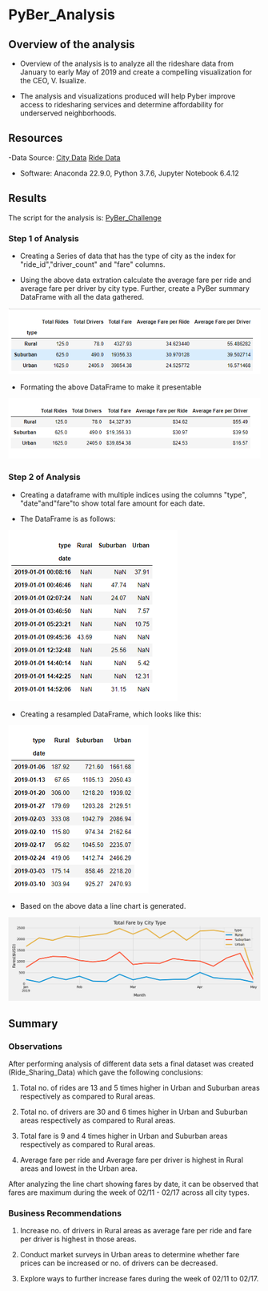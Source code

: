 # PyBer_Analysis

## Overview of the analysis

- Overview of the analysis is to analyze all the rideshare data from January to early May of 2019 and create a compelling visualization for the CEO, V. Isualize.

- The analysis and visualizations produced will help Pyber improve access to ridesharing services and determine affordability for underserved neighborhoods.

## Resources

-Data Source:
[City Data](https://github.com/manasidek/PyBer_Analysis/blob/main/Resources/city_data.csv)  [Ride Data](https://github.com/manasidek/PyBer_Analysis/blob/main/Resources/ride_data.csv)

- Software: Anaconda 22.9.0, Python 3.7.6, Jupyter Notebook 6.4.12

## Results

The script for the analysis is: [PyBer_Challenge](https://github.com/manasidek/PyBer_Analysis/blob/main/PyBer_Challenge.ipynb)

### Step 1 of Analysis

- Creating a Series of data that has the type of city as the index for "ride_id","driver_count" and "fare" columns.

- Using the above data extration calculate the average fare per ride and average fare per driver by city type. Further, create a PyBer summary DataFrame with all the data gathered.

![PyBer_join](https://github.com/manasidek/PyBer_Analysis/blob/main/images/PyBer_join.png)

- Formating the above DataFrame to make it presentable

![Ride_Sharing_Data](https://github.com/manasidek/PyBer_Analysis/blob/main/images/PyBer_total.png)


### Step 2 of Analysis

- Creating a dataframe with multiple indices using the columns "type", "date"and"fare"to show total fare amount for each date. 

- The DataFrame is as follows:

![Multi_Indices](https://github.com/manasidek/PyBer_Analysis/blob/main/images/Multi_indices.png)

- Creating a resampled DataFrame, which looks like this:

![Resampled_Data](https://github.com/manasidek/PyBer_Analysis/blob/main/images/Resampled_data.png)

- Based on the above data a line chart is generated. 

![PyBer_fare_summary](https://github.com/manasidek/PyBer_Analysis/blob/main/images/PyBer_fare_summary.png)

## Summary

### Observations

After performing analysis of different data sets a final dataset was created (Ride_Sharing_Data) which gave the following conclusions:

1. Total no. of rides are 13 and 5 times higher in Urban and Suburban areas respectively as compared to Rural areas.

2. Total no. of drivers are 30 and 6 times higher in Urban and Suburban areas respectively as compared to Rural areas.

3. Total fare is 9 and 4 times higher in Urban and Suburban areas respectively as compared to Rural areas.

4. Average fare per ride and Average fare per driver is highest in Rural areas and lowest in the Urban area.

After analyzing the line chart showing fares by date, it can be observed that fares are maximum during the week of 02/11 - 02/17 across all city types.

### Business Recommendations

1. Increase no. of drivers in Rural areas as average fare per ride and fare per driver is highest in those areas.

2. Conduct market surveys in Urban areas to determine whether fare prices can be increased or no. of drivers can be decreased.

3. Explore ways to further increase fares during the week of 02/11 to 02/17.
